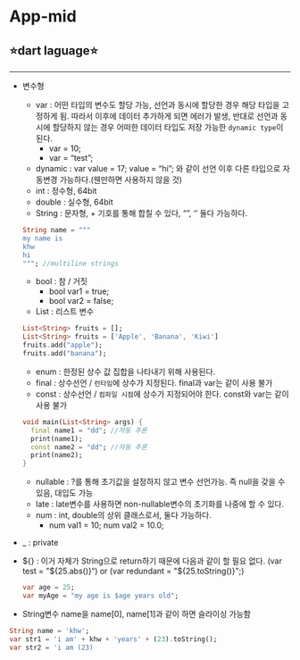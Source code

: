 # App-mid

## **⭐dart laguage⭐**

---

- 변수형
    - var : 어떤 타입의 변수도 할당 가능, 선언과 동시에 할당한 경우 해당 타입을 고정하게 됨. 따라서 이후에 데이터 추가하게 되면 에러가 발생, 반대로 선언과 동시에 할당하지 않는 경우 어떠한 데이터 타입도 저장 가능한 `dynamic type`이 된다.
        - var = 10;
        - var = “test”;
    - dynamic : var value = 17; value = “hi”; 와 같이 선언 이후 다른 타입으로 자동변경 가능하다.(웬만하면 사용하지 않을 것)
    - int : 정수형, 64bit
    - double : 실수형, 64bit
    - String : 문자형, + 기호를 통해 합칠 수 있다, “”, ‘’ 둘다 가능하다.
    
    ```dart
    String name = """
    my name is
    khw
    hi
    """; //multiline strings
    ```
    
    - bool : 참 / 거짓
        - bool var1 = true;
        - bool var2 = false;
    - List : 리스트 변수
    
    ```dart
    List<String> fruits = [];
    List<String> fruits = ['Apple', 'Banana', 'Kiwi']
    fruits.add("apple");
    fruits.add("banana");
    ```
    
    - enum : 한정된 상수 값 집합을 나타내기 위해 사용된다.
    - final : 상수선언 / `런타임`에 상수가 지정된다. final과 var는 같이 사용 불가
    - const : 상수선언 / `컴파일 시점`에 상수가 지정되어야 한다. const와 var는 같이 사용 불가
    
    ```dart
    void main(List<String> args) {
      final name1 = "dd"; //자동 추론
      print(name1);
      const name2 = "dd"; //자동 추론
      print(name2);
    }
    ```
    
    - nullable : ?를 통해 초기값을 설정하지 않고 변수 선언가능. 즉 null을 갖을 수 있음, 대입도 가능
    - late : late변수를 사용하면 non-nullable변수의 초기화를 나중에 할 수 있다.
    - num : int, double의 상위 클래스로서, 둘다 가능하다.
        - num val1 = 10; num val2 = 10.0;
- _ : private
- ${} : 이거 자체가 String으로 return하기 때문에 다음과 같이 할 필요 없다. (var test = "${25.abs()}“) or (var redundant = "${25.toString()}";)
    
    ```dart
    var age = 25;
    var myAge = "my age is $age years old";
    ```
    
- String변수 name을 name[0], name[1]과 같이 하면 슬라이싱 가능함

```dart
String name = 'khw';
var str1 = 'i am' + khw + 'years' + (23).toString();
var str2 = 'i am (23) 
```